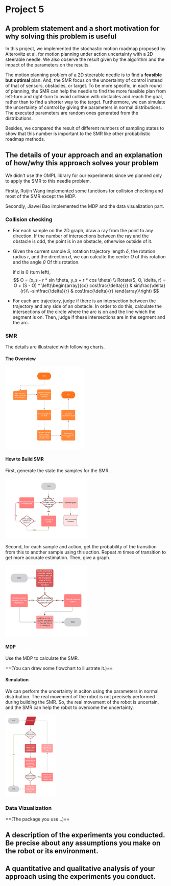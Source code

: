 # Project 5

## A problem statement and a short motivation for why solving this problem is useful

In this project, we implemented the stochastic motion roadmap proposed by Alterovitz et al. for motion planning under action uncertainty with a 2D steerable needle. We also observe the result given by the algorithm and the impact of the parameters on the results.

The motion planning problem of a 2D steerable needle is to find a **feasible** **but** **optimal** plan. And, the SMR focus on the uncertainty of control instead of that of sensors, obstacles, or target. To be more specific, in each round of planning, the SMR can help the needle to find the more feasible plan from left-turn and right-turn to avoid collision with obstacles and reach the goal, rather than to find a shorter way to the target. Furthermore, we can simulate the uncertainty of control by giving the parameters in normal distributions. The executed parameters are random ones generated from the distributions. 

Besides, we compared the result of different numbers of sampling states to show that this number is important to the SMR like other probabilistic roadmap methods.

## The details of your approach and an explanation of how/why this approach solves your problem

We didn't use the OMPL library for our experiments since we planned only to apply the SMR to this needle problem.

Firstly, Ruijin Wang implemented some functions for collision checking and most of the SMR except the MDP.

Secondly, Jiawei Bao implemented the MDP and the data visualization part.

### Collision checking

- For each sample on the 2D graph, draw a ray from the point to any direction. If the number of intersections between the ray and the obstacle is odd, the point is in an obstacle, otherwise outside of it. 

- Given the current sample $S$, rotation trajectory length $\delta$, the rotation radius $r$, and the direction $d$, we can calculte the center $O$ of this rotation and the angle $\theta$ Of this rotation.

  if d is 0 (turn left), 
  $$
  O = (x_s - r *  sin \theta, y_s + r * cos \theta)  \\
  Rotate(S, O, \delta, r) = O + (S - O) * \left(\begin{array}{cc} 
  cos\frac{\delta}{r} & sin\frac{\delta}{r}\\
  -sin\frac{\delta}{r} & cos\frac{\delta}{r}
  \end{array}\right)
  $$
  
- For each arc trajectory, judge if there is an intersection between the trajectory and any side of an obstacle. In order to do this, calculate the intersections of the circle where the arc is on and the line which the segment is on. Then, judge if these intersections are in the segment and the arc.

### SMR

The details are illustrated with following charts.

#### The Overview

<img src="./SMR.png" alt="SMR" style="zoom: 25%;" />

#### How to Build SMR

First, generate the state the samples for the SMR.

<img src="./Sampling.png" alt="Sampling" style="zoom:25%;" />

Second, for each sample and action, get the probability of the transition from this to another sample using this action. Repeat $m$ times of transition to get more accurate estimation. Then, give a graph.

<img src="./Get Transection.png" alt="Get Transection" style="zoom:25%;" />

#### MDP

Use the MDP to calculate the SMR.

==(You can draw some flowchart to illustrate it.)==

#### Simulation

We can perform the uncertainty in aciton using the parameters in normal distribution. The real movement of the robot is not precisely performed during building the SMR. So, the real movement of the robot is uncertain, and the SMR can help the robot to overcome the uncertainty. 

<img src="./Simulation.png" alt="Simulation" style="zoom:25%;" />

### Data Vizualization

==(The package you use...)==

## A description of the experiments you conducted. Be precise about any assumptions you make on the robot or its environment.



## A quantitative and qualitative analysis of your approach using the experiments you conduct.









